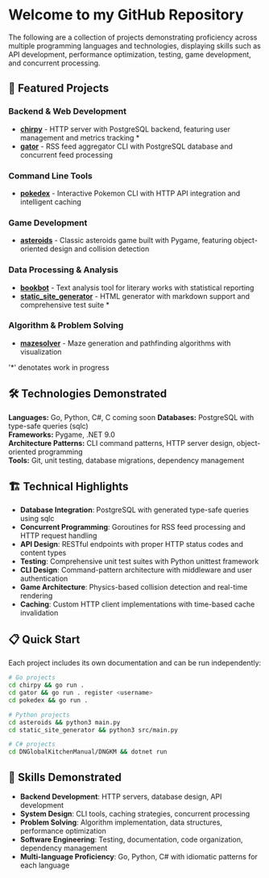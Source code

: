 # Welcome to my GitHub Repository #

The following are a collection of projects demonstrating proficiency across multiple programming languages and technologies, displaying skills such as API development, performance optimization, testing, game development, and concurrent processing.

## 🚀 Featured Projects

### Backend & Web Development
- **[chirpy](./chirpy/)** - HTTP server with PostgreSQL backend, featuring user management and metrics tracking *
- **[gator](./gator/)** - RSS feed aggregator CLI with PostgreSQL database and concurrent feed processing

### Command Line Tools
- **[pokedex](./pokedex/)** - Interactive Pokemon CLI with HTTP API integration and intelligent caching

### Game Development
- **[asteroids](./asteroids/)** - Classic asteroids game built with Pygame, featuring object-oriented design and collision detection

### Data Processing & Analysis
- **[bookbot](./bookbot/)** - Text analysis tool for literary works with statistical reporting
- **[static_site_generator](./static_site_generator/)** - HTML generator with markdown support and comprehensive test suite *

### Algorithm & Problem Solving
- **[mazesolver](./mazesolver/)** - Maze generation and pathfinding algorithms with visualization

'*' denotates work in progress


## 🛠 Technologies Demonstrated

**Languages:** Go, Python, C#, C coming soon
**Databases:** PostgreSQL with type-safe queries (sqlc)  
**Frameworks:** Pygame, .NET 9.0  
**Architecture Patterns:** CLI command patterns, HTTP server design, object-oriented programming  
**Tools:** Git, unit testing, database migrations, dependency management

## 🏗 Technical Highlights

- **Database Integration**: PostgreSQL with generated type-safe queries using sqlc
- **Concurrent Programming**: Goroutines for RSS feed processing and HTTP request handling  
- **API Design**: RESTful endpoints with proper HTTP status codes and content types
- **Testing**: Comprehensive unit test suites with Python unittest framework
- **CLI Design**: Command-pattern architecture with middleware and user authentication
- **Game Architecture**: Physics-based collision detection and real-time rendering
- **Caching**: Custom HTTP client implementations with time-based cache invalidation

## 📋 Quick Start

Each project includes its own documentation and can be run independently:

```bash
# Go projects
cd chirpy && go run .
cd gator && go run . register <username>
cd pokedex && go run .

# Python projects  
cd asteroids && python3 main.py
cd static_site_generator && python3 src/main.py

# C# projects
cd DNGlobalKitchenManual/DNGKM && dotnet run
```

## 🎯 Skills Demonstrated

- **Backend Development**: HTTP servers, database design, API development
- **System Design**: CLI tools, caching strategies, concurrent processing
- **Problem Solving**: Algorithm implementation, data structures, performance optimization
- **Software Engineering**: Testing, documentation, code organization, dependency management
- **Multi-language Proficiency**: Go, Python, C# with idiomatic patterns for each language
